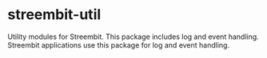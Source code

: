 # streembit-util

Utility modules for Streembit. This package includes log and event handling. Streembit applications use this package for log and event handling.

